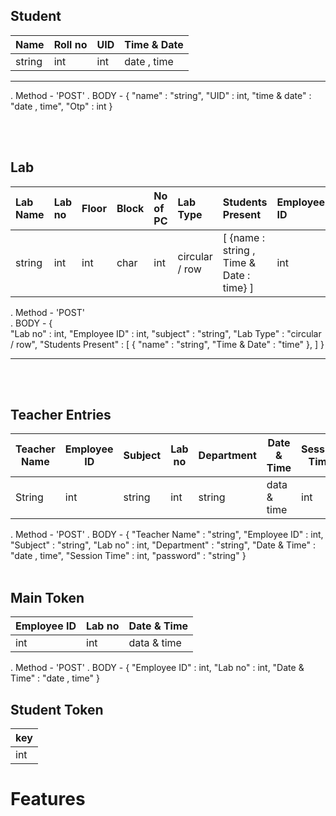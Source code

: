 ## Student

| Name   | Roll no | UID | Time & Date | 
| :----- | :------ | :-- | :---------- | 
| string | int     | int | date , time | 

---

<!-- OTP IS USED FOR AUTHENTICATION -->
. Method - 'POST'
. BODY - {
    "name" : "string",
    "UID" : int,
    "time & date" : "date , time",
    "Otp" : int
} 

<br><br>

## Lab

| Lab Name | Lab no | Floor | Block | No of PC | Lab Type       | Students Present                        | Employee ID | Subject     |
| :------- | :----- | :---- | :---- | :------- | :------------- | :-------------                          | :---------- | :---------- |
| string   | int    | int   | char  | int      | circular / row |[ {name : string , Time & Date : time} ] | int         | string      |

<!--  FOR UPDATED LAB ENTRIES -->
. Method - 'POST'                  
. BODY - {                   
    "Lab no" : int,
    "Employee ID" : int,
    "subject" : "string",
    "Lab Type" : "circular / row",
    "Students Present" : [
        {
            "name" : "string",
            "Time & Date" : "time"
        },
    ]
}

---

<br><br>

## Teacher Entries

| Teacher Name | Employee ID | Subject | Lab no | Department | Date & Time | Session Time | password |
| ------------ | ----------- | ------- | ------ | ---------- | ----------- | ------------ | -------- |
| String       | int         | string  | int    | string     | data & time | int          | string   |

<!--  FOR SIGNUP  -->
. Method - 'POST'
. BODY - {
    "Teacher Name" : "string",
    "Employee ID" : int,
    "Subject" : "string",
    "Lab no" : int,
    "Department" : "string",
    "Date & Time" : "date , time",
    "Session Time" : int,
    "password" : "string"
}
<br><br>

## Main Token

| Employee ID | Lab no | Date & Time |
| ----------- | ------ | ----------- |
| int         | int    | data & time |

<!--   FOR AUTHENTICATION -->
. Method - 'POST'
. BODY - {
    "Employee ID" : int,
    "Lab no" : int,
    "Date & Time" : "date , time"
}

## Student Token

| key |
| --- |
| int |

# Features
